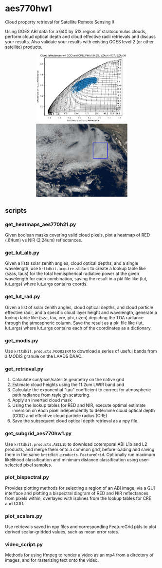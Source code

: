 # aes770hw1

Cloud property retrieval for Satellite Remote Sensing II

Using GOES ABI data for a 640 by 512 region of stratocumulus clouds,
perform cloud optical depth and cloud effective radii retrievals and
discuss your results. Also validate your results with existing GOES
level 2 (or other satellite) products.

<p align="center">
  <img width="300" src="https://github.com/Mitchell-D/aes770hw1/blob/main/report/figs/bispec_seabreeze.png" />
  <img width="300" src="https://github.com/Mitchell-D/aes770hw1/blob/main/report/figs/bispec_seabreeze_domain.png" />
</p>

## scripts

### get\_heatmaps\_aes770h21.py

Given boolean masks covering valid cloud pixels, plot a heatmap of
RED (.64um) vs NIR (2.24um) reflectances.

### get\_lut\_alb.py

Given a lists solar zenith angles, cloud optical depths, and
a single wavelength, use `krttdkit.acquire.sbdart` to create a lookup
table like (szas, taus) for the total hemispherical radiative power
at the given wavelength for each combination, saving the result in
a pkl file like (lut, lut\_args) where lut\_args contains coords.

### get\_lut\_rad.py

Given a list of solar zenith angles, cloud optical depths, and cloud
particle effective radii, and a specific cloud layer height and
wavelength, generate a lookup table like (sza, tau, cre, phi, uzen)
depicting the TOA radiance through the atmospheric column. Save the
result as a pkl file like (lut, lut\_args) where lut\_args contains
each of the coordinates as a dictionary.

### get\_modis.py

Use `krttdkit.products.MOD021KM` to download a series of useful bands
from a MODIS granule on the LAADS DAAC.

### get\_retrieval.py

1. Calculate sun/pixel/satellite geometry on the native grid
2. Estimate cloud heights using the 11.2um LWIR band and
3. Calculate the exponential "tau" coefficient to correct for
   atmospheric path radiance from rayleigh scattering.
4. Apply an inverted cloud mask
5. Using the lookup tables for RED and NIR, execute optimal estimate
   inversion on each pixel independently to determine cloud optical
   depth (COD) and effective cloud particle radius (CRE)
6. Save the subsequent cloud optical depth retrieval as a npy file.

### get\_subgrid\_aes770hw1.py

Use `krttdkit.products.ABIL1b` to download cotemporal ABI L1b and L2
products, and merge them onto a common grid, before loading and
saving them in the same `krttdkit.products.FeatureGrid`. Optionally
run maximum likelihood classification and minimum distance
classification using user-selected pixel samples.

### plot\_bispectral.py

Provides plotting methods for selecting a region of an ABI image, via
a GUI interface and plotting a bispectral diagram of RED and NIR
reflectances from pixels within, overlayed with isolines from the
lookup tables for CRE and COD.

### plot\_scalars.py

Use retrievals saved in npy files and corresponding FeatureGrid pkls
to plot derived scalar-gridded values, such as mean error rates.

### video\_script.py

Methods for using ffmpeg to render a video as an mp4 from a directory
of images, and for rasterizing text onto the video.
